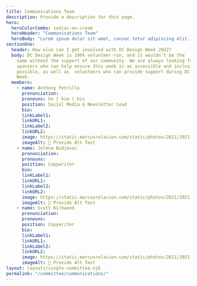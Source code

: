 ```yaml
---
title: Communications Team
description: Provide a description for this page.
hero:
  heroColorCombo: zodiac-on-cream
  heroHeader: "Communications Team"
  heroBody: "Lorem ipsum dolor sit amet, consec tetur adipiscing elit. Vivamus et quam finibus, auctor arcu eu, consectetur erat. Mauris vitae arcu quis nunc varius."
sectionOne:
  header: How else can I get involved with DC Design Week 2022?
  body: DC Design Week is 100% volunteer-run, and it wouldn’t be the
    same without the support of our community. We are always looking for
    sponsors who can help ensure this week is as accessible and inclusive as
    possible, as well as  volunteers who can provide support during DC Design
    Week.
  members:
    - name: Anthony Petrillo
      pronunciation:
      pronouns: he | him | his
      position: Social Media & Newsletter Lead
      bio:
      linkLabel1:
      linkURL1:
      linkLabel2:
      linkURL2:
      image: https://static.marcusrelacion.com/static/photos/2021/2021-05-02-12-55-PM-SONY-ILCE-7M3-4444-copyright-marcusrelacion-1.jpg
      imageAlt: 🛑 Provide Alt Text
    - name: Jelena Budjevac
      pronunciation:
      pronouns:
      position: Copywriter
      bio:
      linkLabel1:
      linkURL1:
      linkLabel2:
      linkURL2:
      image: https://static.marcusrelacion.com/static/photos/2021/2021-05-02-12-55-PM-SONY-ILCE-7M3-4444-copyright-marcusrelacion-1.jpg
      imageAlt: 🛑 Provide Alt Text
    - name: Scott Kirkwood
      pronunciation:
      pronouns:
      position: Copywriter
      bio:
      linkLabel1:
      linkURL1:
      linkLabel2:
      linkURL2:
      image: https://static.marcusrelacion.com/static/photos/2021/2021-05-02-12-55-PM-SONY-ILCE-7M3-4444-copyright-marcusrelacion-1.jpg
      imageAlt: 🛑 Provide Alt Text
layout: layouts/single-committee.njk
permalink: "/committee/communications/"
---
```

